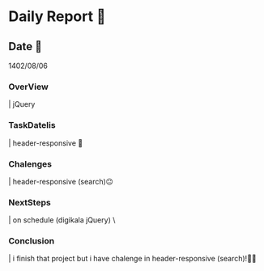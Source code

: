 # Daily Report 🙂

## Date 📅
 1402/08/06

### OverView
| jQuery

### TaskDatelis
| header-responsive 👀

### Chalenges 
| header-responsive (search)😐

### NextSteps
| on schedule (digikala jQuery) \

### Conclusion
| i finish that project but i have chalenge in header-responsive (search)!🤦‍♂️
